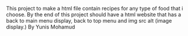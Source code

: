 This project to make a html file contain recipes for any type of food that i choose.
By the end of this project should have a html website that has a back to main menu display, back to top menu
and img src alt (image display.)
By Yunis Mohamud 
